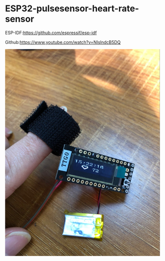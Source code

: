 # ESP32-pulsesensor-heart-rate-sensor

ESP-IDF:https://github.com/espressif/esp-idf

Github:https://www.youtube.com/watch?v=NIslndcB5DQ

![images](https://github.com/LilyGO/ESP32-pulsesensor-heart-rate-sensor/blob/master/Images/image1.jpg)
